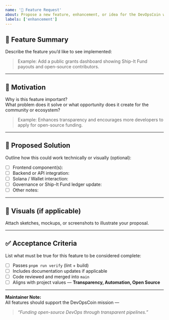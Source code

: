 ```yaml
---
name: '🚀 Feature Request'
about: Propose a new feature, enhancement, or idea for the DevOpsCoin website or ecosystem
labels: ['enhancement']
---
```


## 🚀 Feature Summary

Describe the feature you’d like to see implemented:

> Example: Add a public grants dashboard showing Ship-It Fund payouts and open-source contributors.

---

## 🎯 Motivation

Why is this feature important?  
What problem does it solve or what opportunity does it create for the community or ecosystem?

> Example: Enhances transparency and encourages more developers to apply for open-source funding.

---

## 🧩 Proposed Solution

Outline how this could work technically or visually (optional):

- [ ] Frontend component(s):
- [ ] Backend or API integration:
- [ ] Solana / Wallet interaction:
- [ ] Governance or Ship-It Fund ledger update:
- [ ] Other notes:

---

## 📸 Visuals (if applicable)

Attach sketches, mockups, or screenshots to illustrate your proposal.

---

## ✅ Acceptance Criteria

List what must be true for this feature to be considered complete:

- [ ] Passes `pnpm run verify` (lint + build)
- [ ] Includes documentation updates if applicable
- [ ] Code reviewed and merged into `main`
- [ ] Aligns with project values — **Transparency, Automation, Open Source**

---

**Maintainer Note:**  
All features should support the DevOpsCoin mission —

> _“Funding open-source DevOps through transparent pipelines.”_

